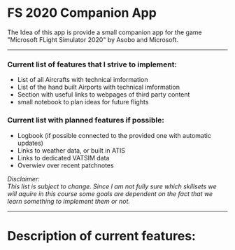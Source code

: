# FS 2020 Companion App

The Idea of this app is provide a small companion app for the game "Microsoft FLight Simulator 2020" by Asobo and Microsoft.

---

### Current list of features that I strive to implement:
<ul>
  <li>List of all Aircrafts with technical imformation</li>
  <li>List of the hand built Airports with technical imformation</li>
  <li>Section with useful links to webpages of third party content</li>
  <li>small notebook to plan ideas for future flights</li>
</ul>

### Current list with planned features if possible:
<ul>
  <li>Logbook (if possible connected to the provided one with automatic updates)</li>
  <li>Links to weather data, or built in ATIS</li>
  <li>Links to dedicated VATSIM data</li>
  <li>Overwiev over recent patchnotes</li>
</ul>

*Disclaimer: <br>
This list is subject to change.
Since I am not fully sure which skillsets we will aquire in this course some goals are dependent on the fact that we learn something to implement them or not.*

---

# Description of current features:
